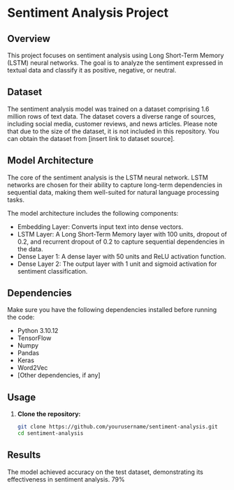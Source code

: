 # Sentiment Analysis Project

## Overview

This project focuses on sentiment analysis using Long Short-Term Memory (LSTM) neural networks. The goal is to analyze the sentiment expressed in textual data and classify it as positive, negative, or neutral.

## Dataset

The sentiment analysis model was trained on a dataset comprising 1.6 million rows of text data. The dataset covers a diverse range of sources, including social media, customer reviews, and news articles. Please note that due to the size of the dataset, it is not included in this repository. You can obtain the dataset from [insert link to dataset source].

## Model Architecture

The core of the sentiment analysis is the LSTM neural network. LSTM networks are chosen for their ability to capture long-term dependencies in sequential data, making them well-suited for natural language processing tasks.

The model architecture includes the following components:
-  Embedding Layer: Converts input text into dense vectors.
- LSTM Layer: A Long Short-Term Memory layer with 100 units, dropout of 0.2, and recurrent dropout of 0.2 to capture sequential dependencies in the data.
- Dense Layer 1: A dense layer with 50 units and ReLU activation function.
- Dense Layer 2: The output layer with 1 unit and sigmoid activation for sentiment classification.

## Dependencies

Make sure you have the following dependencies installed before running the code:
- Python 3.10.12
- TensorFlow
- Numpy
- Pandas
- Keras
- Word2Vec
- [Other dependencies, if any]

## Usage

1. **Clone the repository:**

    ```bash
    git clone https://github.com/yourusername/sentiment-analysis.git
    cd sentiment-analysis
    ```

## Results

The model achieved accuracy on the test dataset, demonstrating its effectiveness in sentiment analysis.
79%

```bash
